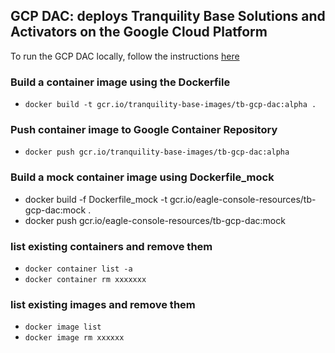 ## GCP DAC: deploys Tranquility Base Solutions and Activators on the Google Cloud Platform

To run the GCP DAC locally, follow the instructions [here](https://github.com/tranquilitybase-io/tb-gcp-dac/wiki/RunServicesWithDocker) 

### Build a container image using the Dockerfile
* `docker build -t gcr.io/tranquility-base-images/tb-gcp-dac:alpha .`

### Push container image to Google Container Repository
* `docker push gcr.io/tranquility-base-images/tb-gcp-dac:alpha`

### Build a mock container image using Dockerfile_mock
* docker build -f Dockerfile_mock -t gcr.io/eagle-console-resources/tb-gcp-dac:mock .
* docker push gcr.io/eagle-console-resources/tb-gcp-dac:mock

### list existing containers and remove them
* `docker container list -a `
* `docker container rm xxxxxxx`

### list existing images and remove them 
* `docker image list` 
* `docker image rm xxxxxx`

